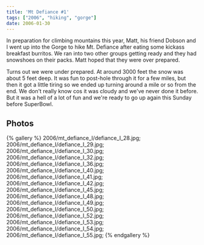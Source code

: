 ```yaml
---
title: 'Mt Defiance #1'
tags: ["2006", "hiking", "gorge"]
date: 2006-01-30
---
```

In preparation for climbing mountains this year, Matt, his friend Dobson and I went up into the Gorge to hike Mt. Defiance after eating some kickass breakfast burritos.  We ran into two other groups getting ready and they had snowshoes on their packs.  Matt hoped that they were over prepared.

Turns out we were under prepared.  At around 3000 feet the snow was about 5 feet deep.  It was fun to post-hole through it for a few miles, but then it got a little tiring so we ended up turning around a mile or so from the end.  We don't really know cos it was cloudy and we've never done it before.  But it was a hell of a lot of fun and we're ready to go up again this Sunday before SuperBowl.

## Photos 

{% gallery %} 
2006/mt_defiance_I/defiance_I_28.jpg;
2006/mt_defiance_I/defiance_I_29.jpg;
2006/mt_defiance_I/defiance_I_30.jpg;
2006/mt_defiance_I/defiance_I_32.jpg;
2006/mt_defiance_I/defiance_I_36.jpg;
2006/mt_defiance_I/defiance_I_40.jpg;
2006/mt_defiance_I/defiance_I_41.jpg;
2006/mt_defiance_I/defiance_I_42.jpg;
2006/mt_defiance_I/defiance_I_45.jpg;
2006/mt_defiance_I/defiance_I_48.jpg;
2006/mt_defiance_I/defiance_I_49.jpg;
2006/mt_defiance_I/defiance_I_50.jpg;
2006/mt_defiance_I/defiance_I_52.jpg;
2006/mt_defiance_I/defiance_I_53.jpg;
2006/mt_defiance_I/defiance_I_54.jpg;
2006/mt_defiance_I/defiance_I_55.jpg;
{% endgallery %}
